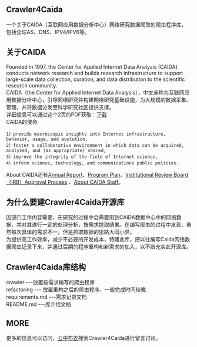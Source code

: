 ## Crawler4Caida
一个关于CAIDA（互联网应用数据分析中心）网络研究数据爬取的爬虫程序库，包括全球AS、DNS、IPV4/IPV6等。
## 关于CAIDA
Founded in 1997, the Center for Applied Internet Data Analysis (CAIDA) conducts network research and builds research infrastructure to support large-scale data collection, curation, and data distribution to the scientific research community.<br>
CAIDA（the Center for Applied Internet Data Analysis），中文全称为互联网应用数据分析中心，引导网络研究并构建网络研究基础设施，为大规模的数据采集、管理，并将数据分发至科学研究社区提供支撑。<br>
详细信息可以通过这个2页的PDF获取：[下载](http://www.caida.org/publications/posters/eps/caida-infosheet-2016.pdf)<br>
CAIDA的使命 <br>
```
1）provide macroscopic insights into Internet infrastructure, behavior, usage, and evolution,
2）foster a collaborative environment in which data can be acquired, analyzed, and (as appropriate) shared,
3）improve the integrity of the field of Internet science,
4）inform science, technology, and communications public policies.
```
About CAIDA还有[Annual Report](http://www.caida.org/home/about/annualreports/)、[Program Plan](http://www.caida.org/home/about/progplan/)、[Institutional Review Board（IRB）Approval Process](http://www.caida.org/home/about/irb/) 、[About CAIDA Staff](http://www.caida.org/home/staff/)。
## 为什么要建Crawler4Caida开源库

因部门工作内容需要，在研究的过程中会需要用到CAIDA数据中心中的网络数据，并对其进行一定的处理分析，按需求提取结果。在编写爬虫的过程中发现，虽然每次具体的需求不一，但是抓取数据的思路大同小异。<br>
为提供高工作效率，减少不必要的开发成本，特建此库，把以往编写Caida网络数据爬虫记录下来，并通过后期的程序重构和新需求的加入，以不断充实此开源库。

## Crawler4Caida库结构

crawler ---放置按需求编写的爬虫程序<br>
refactoring --- 放置重构之后的爬虫程序，一般完成时间较晚<br>
requirements.md  ---需求记录文档<br>
README.md  ---库介绍文档<br>

## MORE

更多的信息可以访问，[云中布衣](http://www.mryu.top/)搜索Crawler4Caida进行留言讨论。